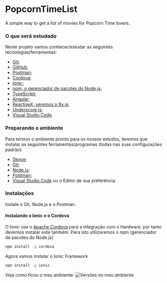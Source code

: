 # PopcornTimeList
A simple way to get a list of movies for Popcorn Time lovers.

### O que será estudado

Neste projeto vamos conhecer/estudar as seguintes tecnologias/ferramentas:

* [Git](https://git-scm.com/);
* [GitHub](https://github.com/);
* [Postman](https://www.getpostman.com/);
* [Cordova](https://cordova.apache.org/);
* [Ionic](https://ionicframework.com/);
* [npm, o gerenciador de pacotes do Node.js](https://www.npmjs.com/);
* [TypeScript](https://www.typescriptlang.org);
* [Angular](https://angular.io/);
* [ReactiveX, veremos o Rx.js](http://reactivex.io/);
* [Underscore.js](https://underscorejs.org/);
* [Visual Studio Code](https://code.visualstudio.com/).

### Preparando o ambiente

Para termos o ambiente pronto para os nossos estudos, teremos que instalar as seguintes ferramentas/programas (todas nas suas configurações padrão):

* [Skype](https://www.skype.com/pt-br/get-skype/);
* [Git](https://git-scm.com/);
* [Node.js](https://nodejs.org/en/);
* [Postman](https://www.getpostman.com/);
* [Visual Studio Code](https://code.visualstudio.com/) ou o Editor de sua preferência.

### Instalações

Instale o Git, Node.js e o Postman.

#### Instalando o Ionic e o Cordova

O Ionic usa o [Apache Cordova](https://cordova.apache.org/) para a integração com o Hardware, por tanto devemos instalar este também. Para isto utilizaremos o npm (gerenciador de pacotes do Node.js)

```sh
npm install -g cordova
```

Agora vamos instalar o Ionic Framework

```sh
npm install -g ionic
```

Veja como ficou o meu ambiente:
![Versões no meu ambiente](http://drive.google.com/uc?export=view&id=1ZA20jK3vceQUBcMoltFtq5cSo17Yppxg)

